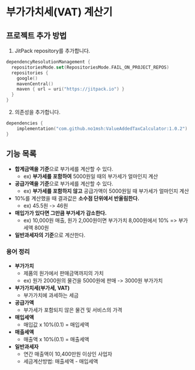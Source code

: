 # 부가가치세(VAT) 계산기

## 프로젝트 추가 방법

1. JitPack repository를 추가합니다.
```kotlin
dependencyResolutionManagement {
  repositoriesMode.set(RepositoriesMode.FAIL_ON_PROJECT_REPOS)
  repositories {
    google()
    mavenCentral()
    maven { url = uri("https://jitpack.io") }
  }
}
```

2. 의존성을 추가합니다.
```kotlin
dependencies { 
    implementation("com.github.no1msh:ValueAddedTaxCalculator:1.0.2")
}
```

## 기능 목록
- **합계금액을 기준**으로 부가세를 계산할 수 있다.
  - ex) **부가세를 포함하여** 5000원일 때의 부가세가 얼마인지 계산
- **공급가액을 기준**으로 부가세를 계산할 수 있다.
  - ex) **부가세를 포함하지 않고** 공급가액이 5000원일 때 부가세가 얼마인지 계산
- 10%를 계산했을 때 결과값은 **소수점 단위에서 반올림한다.**
  - ex) 45.5원 -> 46원
- **매입가가 있다면 그만큼 부가세가 감소한다.**
  - ex) 10,000원 매출, 원가 2,000원이면 부가가치 8,000원에서 10% => 부가세액 800원
- **일반과세자의 기준**으로 계산한다.

### 용어 정리
- **부가가치**
  - 제품의 원가에서 판매금액까지의 가치
  - ex) 원가 2000원의 물건을 5000원에 판매 -> 3000원 부가가치
- **부가가치세(부가세, VAT)**
  - 부가가치에 과세하는 세금
- **공급가액**
  - 부가세가 포함되지 않은 물건 및 서비스의 가격
- **매입세액**
  - 매입값 x 10%(0.1) = 매입세액
- **매출세액**
  - 매출액 x 10%(0.1) = 매출세액
- **일반과세자**
  - 연간 매출액이 10,400만원 이상인 사업자
  - 세금계산방법:  매출세액 - 매입세액
